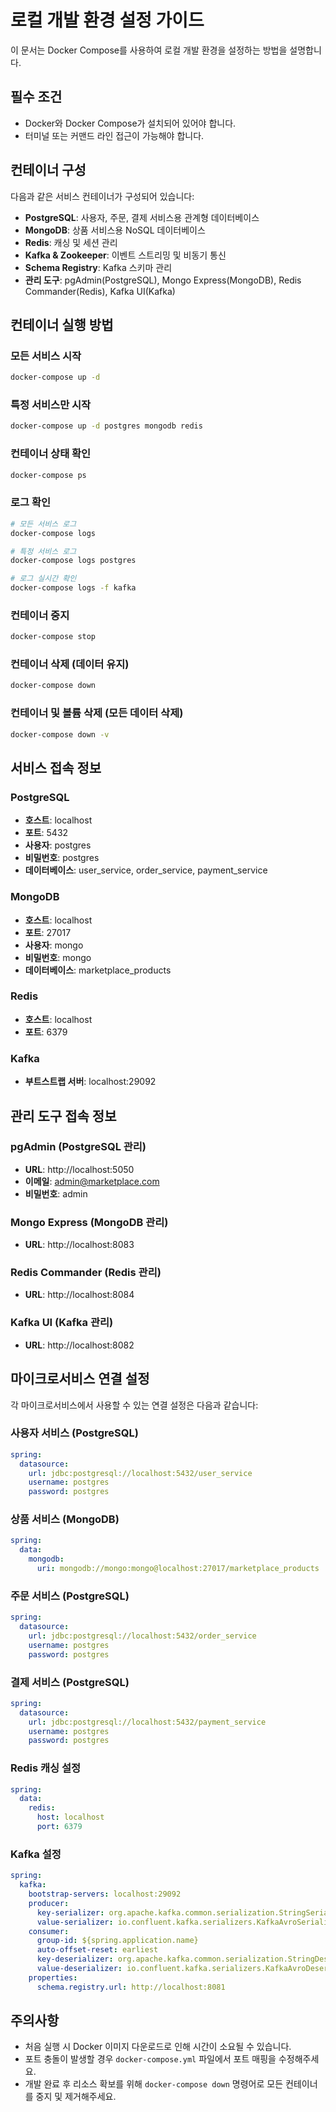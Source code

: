 # 로컬 개발 환경 설정 가이드

이 문서는 Docker Compose를 사용하여 로컬 개발 환경을 설정하는 방법을 설명합니다.

## 필수 조건

- Docker와 Docker Compose가 설치되어 있어야 합니다.
- 터미널 또는 커맨드 라인 접근이 가능해야 합니다.

## 컨테이너 구성

다음과 같은 서비스 컨테이너가 구성되어 있습니다:

- **PostgreSQL**: 사용자, 주문, 결제 서비스용 관계형 데이터베이스
- **MongoDB**: 상품 서비스용 NoSQL 데이터베이스
- **Redis**: 캐싱 및 세션 관리
- **Kafka & Zookeeper**: 이벤트 스트리밍 및 비동기 통신
- **Schema Registry**: Kafka 스키마 관리
- **관리 도구**: pgAdmin(PostgreSQL), Mongo Express(MongoDB), Redis Commander(Redis), Kafka UI(Kafka)

## 컨테이너 실행 방법

### 모든 서비스 시작

```bash
docker-compose up -d
```

### 특정 서비스만 시작

```bash
docker-compose up -d postgres mongodb redis
```

### 컨테이너 상태 확인

```bash
docker-compose ps
```

### 로그 확인

```bash
# 모든 서비스 로그
docker-compose logs

# 특정 서비스 로그
docker-compose logs postgres

# 로그 실시간 확인
docker-compose logs -f kafka
```

### 컨테이너 중지

```bash
docker-compose stop
```

### 컨테이너 삭제 (데이터 유지)

```bash
docker-compose down
```

### 컨테이너 및 볼륨 삭제 (모든 데이터 삭제)

```bash
docker-compose down -v
```

## 서비스 접속 정보

### PostgreSQL

- **호스트**: localhost
- **포트**: 5432
- **사용자**: postgres
- **비밀번호**: postgres
- **데이터베이스**: user_service, order_service, payment_service

### MongoDB

- **호스트**: localhost
- **포트**: 27017
- **사용자**: mongo
- **비밀번호**: mongo
- **데이터베이스**: marketplace_products

### Redis

- **호스트**: localhost
- **포트**: 6379

### Kafka

- **부트스트랩 서버**: localhost:29092

## 관리 도구 접속 정보

### pgAdmin (PostgreSQL 관리)

- **URL**: http://localhost:5050
- **이메일**: admin@marketplace.com
- **비밀번호**: admin

### Mongo Express (MongoDB 관리)

- **URL**: http://localhost:8083

### Redis Commander (Redis 관리)

- **URL**: http://localhost:8084

### Kafka UI (Kafka 관리)

- **URL**: http://localhost:8082

## 마이크로서비스 연결 설정

각 마이크로서비스에서 사용할 수 있는 연결 설정은 다음과 같습니다:

### 사용자 서비스 (PostgreSQL)

```yaml
spring:
  datasource:
    url: jdbc:postgresql://localhost:5432/user_service
    username: postgres
    password: postgres
```

### 상품 서비스 (MongoDB)

```yaml
spring:
  data:
    mongodb:
      uri: mongodb://mongo:mongo@localhost:27017/marketplace_products
```

### 주문 서비스 (PostgreSQL)

```yaml
spring:
  datasource:
    url: jdbc:postgresql://localhost:5432/order_service
    username: postgres
    password: postgres
```

### 결제 서비스 (PostgreSQL)

```yaml
spring:
  datasource:
    url: jdbc:postgresql://localhost:5432/payment_service
    username: postgres
    password: postgres
```

### Redis 캐싱 설정

```yaml
spring:
  data:
    redis:
      host: localhost
      port: 6379
```

### Kafka 설정

```yaml
spring:
  kafka:
    bootstrap-servers: localhost:29092
    producer:
      key-serializer: org.apache.kafka.common.serialization.StringSerializer
      value-serializer: io.confluent.kafka.serializers.KafkaAvroSerializer
    consumer:
      group-id: ${spring.application.name}
      auto-offset-reset: earliest
      key-deserializer: org.apache.kafka.common.serialization.StringDeserializer
      value-deserializer: io.confluent.kafka.serializers.KafkaAvroDeserializer
    properties:
      schema.registry.url: http://localhost:8081
```

## 주의사항

- 처음 실행 시 Docker 이미지 다운로드로 인해 시간이 소요될 수 있습니다.
- 포트 충돌이 발생할 경우 `docker-compose.yml` 파일에서 포트 매핑을 수정해주세요.
- 개발 완료 후 리소스 확보를 위해 `docker-compose down` 명령어로 모든 컨테이너를 중지 및 제거해주세요.
